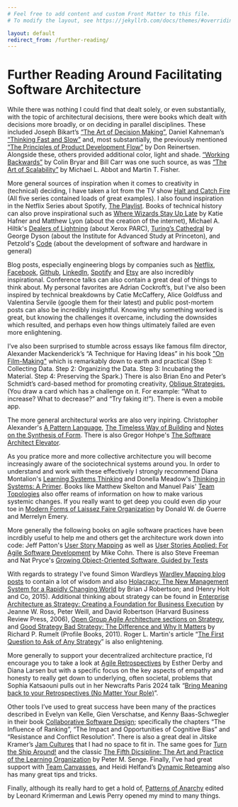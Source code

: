 ```yaml
---
# Feel free to add content and custom Front Matter to this file.
# To modify the layout, see https://jekyllrb.com/docs/themes/#overriding-theme-defaults

layout: default
redirect_from: /further-reading/
---
```

# Further Reading Around Facilitating Software Architecture

While there was nothing I could find that dealt solely, or even substantially, with the topic of architectural decisions, there were books which dealt with decisions more broadly, or on deciding in parallel disciplines. These included Joseph Bikart’s [“The Art of Decision Making”](https://amzn.to/3NbI0AD), Daniel Kahneman’s [“Thinking Fast and Slow”](https://amzn.to/3ZSGZVQ) and, most substantially, the previously mentioned [“The Principles of Product Development Flow”](https://amzn.to/3BxFOBb) by Don Reinertsen. Alongside these, others provided additional color, light and shade. [“Working Backwards”](https://amzn.to/3Y9Np1q) by Colin Bryar and Bill Carr was one such source, as was [“The Art of Scalability”](https://amzn.to/4eP9zM5) by Michael L. Abbot and Martin T. Fisher. 

More general sources of inspiration when it comes to creativity in (technical) deciding, I have taken a lot from the TV show [Halt and Catch Fire](https://www.imdb.com/title/tt2543312/) (All five series contained loads of great examples). I also found inspiration in the Netflix Series about Spotify, [The Playlist](https://www.netflix.com/title/81186296). Books of technical history can also prove inspirational such as [Where Wizards Stay Up Late](https://amzn.to/3BxG3MB) by Katie Hafner and Matthew Lyon (about the creation of the internet), Michael A. Hiltik's [Dealers of Lightning](https://amzn.to/3YbHskP) (about Xerox PARC), [Turing’s Cathedral](https://amzn.to/3BveJP7) by George Dyson (about the Institute for Advanced Study at Princeton), and Petzold's [Code](https://amzn.to/4eAWqqb) (about the development of software and hardware in general)

Blog posts, especially engineering blogs by companies such as [Netflix](https://netflixtechblog.com), [Facebook](https://engineering.fb.com), [Github](https://github.com/category/engineering), [LinkedIn](https://engineering.linkedin.com/blog), [Spotify](https://engineering.atspotify.com/) and [Etsy](https://codeascraft.com/) are also incredibly inspirational. Conference talks can also contain a great deal of things to think about. My personal favorites are Adrian Cockroft’s, but I’ve also been inspired by technical breakdowns by Catie McCaffery, Alice Goldfuss and Valentina Servile (google them for their latest) and public post-mortem posts can also be incredibly insightful. Knowing why something worked is great, but knowing the challenges it overcame, including the downsides which resulted, and perhaps even how things ultimately failed are even more enlightening.

I’ve also been surprised to stumble across essays like famous film director, Alexander Mackenderick’s “A Technique for Having Ideas” in his book ["On Film-Making"](https://amzn.to/3TVyhm6) which is remarkably down to earth and practical (Step 1: Collecting Data. Step 2: Organizing the Data. Step 3: Incubating the Material. Step 4: Preserving the Spark.) There is also Brian Eno and Peter’s Schmidt’s card-based method for promoting creativity, [Oblique Strategies.](https://www.enoshop.co.uk/product/oblique-strategies.html) (You draw a card which has a challenge on it. For example: “What to increase? What to decrease?” and “Try faking it!”). There is even a mobile app.

The more general architectural works are also very inpiring. Christopher Alexander's [A Pattern Language](https://amzn.to/3zHg84t),  [The Timeless Way of Building](https://amzn.to/4erB9PC) and [Notes on the Synthesis of Form](https://amzn.to/4evbLbQ). There is also Gregor Hohpe's [The Software Architect Elevator](https://amzn.to/3By9ldZ).

As you pratice more and more collective architecture you will become increasingly aware of the sociotechnical systems around you. In order to understand and work with these effectively I strongly recommend Diana Montalion's [Learning Systems Thinking](https://learningsystemsthinking.com/) and Donella Meadow's [Thinking in Systems: A Primer](https://amzn.to/4eukXxb). Books like Matthew Skelton and Manuel Pais' [Team Topologies](https://amzn.to/3NaIhEf) also offer reams of information on how to make various systemic changes. If you really want to get deep you could even dip your toe in [Modern Forms of Laissez Faire Organization](https://www.socialsciencethatactuallyworks.com/_files/ugd/d59011_bbeff0a2ab00446fb7175cee435e60cc.pdf) by Donald W. de Guerre and Merrelyn Emery.

More generally the following books on agile software practices have been incrdibly useful to help me and others get the architecture work down into code: Jeff Patton's [User Story Mapping](https://amzn.to/3Y6T609) as well as [User Stories Applied: For Agile Software Development](https://amzn.to/4dBwuJR) by Mike Cohn. There is also Steve Freeman and Nat Pryce's [Growing Object-Oriented Software, Guided by Tests](https://amzn.to/47W6QOt)

With regards to strategy I've found Simon Wardleys [Wardley Mapping blog posts](https://github.com/andrewharmellaw/wardley-maps-book/releases/tag/0.19.2) to contain a lot of wisdom and also [Holacracy: The New Management System for a Rapidly Changing World](https://amzn.to/3XU2bYN) by Brian J Robertson; and (Henry Holt and Co, 2015). Additional thinking about strategy can be found in [Enterprise Architecture as Strategy: Creating a Foundation for Business Execution](https://amzn.to/4eQ0Kl1) by Jeanne W. Ross, Peter Weill, and David Robertson (Harvard Business Review Press, 2006), [Open Group Agile Architecture sections on Strategy](https://pubs.opengroup.org/architecture/o-aa-standard/agile-strategy.html), and [Good Strategy Bad Strategy: The Difference and Why It Matters](https://amzn.to/4etvAAp) by Richard P. Rumelt (Profile Books, 2011). Roger L. Martin's article “[The First Question to Ask of Any Strategy](https://hbr.org/2015/05/the-first-question-to-ask-of-any-strategy)” is also enlightening.

More generally to support your decentralized architecture practice, I’d encourage you to take a look at [Agile Retrospectives](https://amzn.to/3YbGx3G) by Esther Derby and Diana Larsen but with a specific focus on the key aspects of empathy and honesty to really get down to underlying, often societal, problems that Sophia Katsaouni pulls out in her Newcrafts Paris 2024 talk “[Bring Meaning back to your Retrospectives (No Matter Your Role)](https://vimeo.com/949430622 )”. 

Other tools I’ve used to great success have been many of the practices described in Evelyn van Kelle, Gien Verschatse, and Kenny Baas-Schwegler in their book [Collaborative Software Design](https://amzn.to/3TSjc4w); specifically the chapters “The Influence of Ranking”, “The Impact and Opportunities of Cognitive Bias” and “Resistance and Conflict Resolution”. There is also a great deal in Jitske Kramer’s [Jam Cultures](https://amzn.to/3BvtNMp) that I had no space to fit in. The same goes for [Turn the Ship Around!](https://amzn.to/4euvbgT) and the classic [The Fifth Dicsipline: The Art and Practice of the Learning Organization](https://amzn.to/3Y9AXPf) by Peter M. Senge. Finally, I’ve had great support with [Team Canvasses](https://theteamcanvas.com/), and Heidi Helfand’s [Dynamic Reteaming](https://amzn.to/47PTZO5) also has many great tips and tricks. 

Finally, although its really hard to get a hold of, [Patterns of Anarchy](https://amzn.to/3Ncojsx) edited by Leonard Krimerman and Lewis Perry opened my mind to many things.
